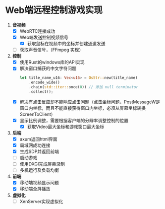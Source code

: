 # Web端远程控制游戏实现

1. **音视频**
    - [x] WebRTC连接成功
    - [x] Web端发送控制视频信号
        - [x] 获取鼠标在视频中的坐标并创建通道发送
    - [ ] 获取声音信号，（FFmpeg 实现）

2. **控制**
    - [x] 使用Rust的windows库的API实现
    - [x] 解决窗口捕获的中文字符问题
        ```rust
        let title_name_u16: Vec<u16> = OsStr::new(title_name)
            .encode_wide()
            .chain(std::iter::once(0)) // 添加 null terminator
            .collect();
        ```
    - [x] 解决有点击反应却不能响应点击问题（点击坐标问题，PostMessageW是窗口内坐标，而且不能直接获得窗口内坐标，必须从屏幕坐标转换ScreenToClient）
    - [x] 显示比例调整，需要根据客户端的分辨率调整控制的位置
        - [x] 获取Video最大坐标和游戏窗口最大坐标

3. **后端**
    - [x] axum返回html界面
    - [x] 局域网成功连接
    - [x] 生成SDP并返回前端
    - [ ] 启动游戏
    - [ ] 使用DXGI完成屏幕录制
    - [ ] 多机运行及负载均衡

4. **前端**
    - [x] 移动端视频显示问题
    - [x] 移动端全屏播放

5. **虚拟化**
    - [ ] XenServer实现虚拟化